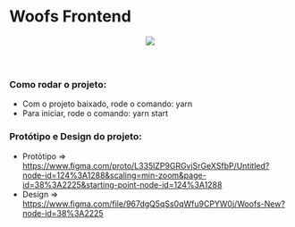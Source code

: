 # Woofs Frontend

<div 
    style="
        display: flex; 
        align-items: center; 
        justify-content: center;
        margin: 10px 0 60px 0;
    "
>
    <img src="./github/logo.png">
</div>


### Como rodar o projeto:

<ul>
    <li>Com o projeto baixado, rode o comando: yarn</li>
    <li>Para iniciar, rode o comando: yarn start</li>
</ul>

### Protótipo e Design do projeto:

<ul>
    <li>Protótipo => <a href='https://www.figma.com/proto/L335lZP9GRGvjSrGeXSfbP/Untitled?node-id=124%3A1288&scaling=min-zoom&page-id=38%3A2225&starting-point-node-id=124%3A1288'>
          https://www.figma.com/proto/L335lZP9GRGvjSrGeXSfbP/Untitled?node-id=124%3A1288&scaling=min-zoom&page-id=38%3A2225&starting-point-node-id=124%3A1288
        </a>
    </li>
    <li>Design => <a href="https://www.figma.com/file/967dgQ5qSs0qWfu9CPYW0j/Woofs-New?node-id=38%3A2225">
          https://www.figma.com/file/967dgQ5qSs0qWfu9CPYW0j/Woofs-New?node-id=38%3A2225
        </a>
    </li>
</ul>